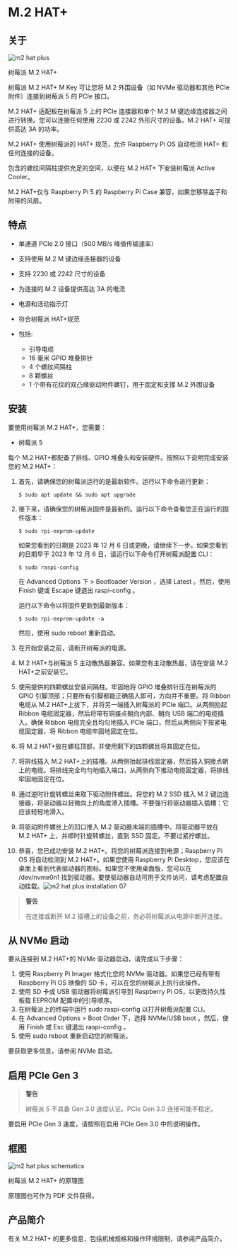 # M.2 HAT+

## 关于

![m2 hat plus](https://www.raspberrypi.com/documentation/accessories/images/m2-hat-plus.jpg)

树莓派 M.2 HAT+

树莓派 M.2 HAT+ M Key 可让您将 M.2 外围设备（如 NVMe 驱动器和其他 PCIe 附件）连接到树莓派 5 的 PCIe 接口。

M.2 HAT+ 适配板在树莓派 5 上的 PCIe 连接器和单个 M.2 M 键边缘连接器之间进行转换。您可以连接任何使用 2230 或 2242 外形尺寸的设备。M.2 HAT+ 可提供高达 3A 的功率。

M.2 HAT+ 使用树莓派的 HAT+ 规范，允许 Raspberry Pi OS 自动检测 HAT+ 和任何连接的设备。

包含的螺纹间隔柱提供充足的空间，以便在 M.2 HAT+ 下安装树莓派 Active Cooler。

M.2 HAT+仅与 Raspberry Pi 5 的 Raspberry Pi Case 兼容，如果您移除盖子和附带的风扇。

## 特点

* 单通道 PCIe 2.0 接口（500 MB/s 峰值传输速率）
* 支持使用 M.2 M 键边缘连接器的设备
* 支持 2230 或 2242 尺寸的设备
* 为连接的 M.2 设备提供高达 3A 的电流
* 电源和活动指示灯
* 符合树莓派 HAT+规范
* 包括:

  * 引导电缆
  * 16 毫米 GPIO 堆叠排针
  * 4 个螺纹间隔柱
  * 8 颗螺丝
  * 1 个带有花纹的双凸缘驱动附件螺钉，用于固定和支撑 M.2 外围设备

## 安装

要使用树莓派 M.2 HAT+，您需要：

* 树莓派 5

每个 M.2 HAT+都配备了排线、GPIO 堆叠头和安装硬件。按照以下说明完成安装您的 M.2 HAT+：

1. 首先，请确保您的树莓派运行的是最新软件。运行以下命令进行更新：

    ```
    $ sudo apt update && sudo apt upgrade
    ```
2. 接下来，请确保您的树莓派固件是最新的。运行以下命令查看您正在运行的固件版本：

    ```
    $ sudo rpi-eeprom-update
    ```

    如果您看到的日期是 2023 年 12 月 6 日或更晚，请继续下一步。如果您看到的日期早于 2023 年 12 月 6 日，请运行以下命令打开树莓派配置 CLI：

    ```
    $ sudo raspi-config
    ```

    在 Advanced Options 下 > Bootloader Version ，选择 Latest 。然后，使用 Finish 键或 Escape 键退出 raspi-config 。

    运行以下命令以将固件更新到最新版本：

    ```
    $ sudo rpi-eeprom-update -a
    ```

    然后，使用 sudo reboot 重新启动。
3. 在开始安装之前，请断开树莓派的电源。
4. M.2 HAT+与树莓派 5 主动散热器兼容。如果您有主动散热器，请在安装 M.2 HAT+之前安装它。
5. 使用提供的四颗螺丝安装间隔柱。牢固地将 GPIO 堆叠排针压在树莓派的 GPIO 引脚顶部；只要所有引脚都能正确插入即可，方向并不重要。将 Ribbon 电缆从 M.2 HAT+上拔下，并将另一端插入树莓派的 PCIe 端口。从两侧抬起 Ribbon 电缆固定器，然后将带有铜接点朝向内部、朝向 USB 端口的电缆插入。确保 Ribbon 电缆完全且均匀地插入 PCIe 端口，然后从两侧向下按紧电缆固定器，将 Ribbon 电缆牢固地固定在位。
6. 将 M.2 HAT+放在螺柱顶部，并使用剩下的四颗螺丝将其固定在位。
7. 将排线插入 M.2 HAT+上的插槽。从两侧抬起排线固定器，然后插入铜接点朝上的电缆。将排线完全均匀地插入端口，从两侧向下推动电缆固定器，将排线牢固地固定在位。
8. 通过逆时针旋转螺丝来取下驱动附件螺丝。将您的 M.2 SSD 插入 M.2 键边连接器，将驱动器以轻微向上的角度滑入插槽。不要强行将驱动器插入插槽：它应该轻轻地滑入。
9. 将驱动附件螺丝上的凹口推入 M.2 驱动器末端的插槽中。将驱动器平放在 M.2 HAT+ 上，并顺时针旋转螺丝，直到 SSD 固定。不要过紧拧螺丝。
10. 恭喜，您已成功安装 M.2 HAT+。将您的树莓派连接到电源；Raspberry Pi OS 将自动检测到 M.2 HAT+。如果您使用 Raspberry Pi Desktop，您应该在桌面上看到代表驱动器的图标。如果您不使用桌面版，您可以在 /dev/nvme0n1 找到驱动器。要使驱动器自动可用于文件访问，请考虑配置自动挂载。![m2 hat plus installation 07](https://www.raspberrypi.com/documentation/accessories/images/m2-hat-plus-installation-07.png)

>**警告**
>
>在连接或断开 M.2 插槽上的设备之前，务必将树莓派从电源中断开连接。 

## 从 NVMe 启动

要从连接到 M.2 HAT+的 NVMe 驱动器启动，请完成以下步骤：

1. 使用 Raspberry Pi Imager 格式化您的 NVMe 驱动器。如果您已经有带有 Raspberry Pi OS 映像的 SD 卡，可以在您的树莓派上执行此操作。
2. 使用 SD 卡或 USB 驱动器将树莓派引导到 Raspberry Pi OS，以更改持久性板载 EEPROM 配置中的引导顺序。
3. 在树莓派上的终端中运行 sudo raspi-config 以打开树莓派配置 CLI。
4. 在 Advanced Options > Boot Order 下，选择 NVMe/USB boot 。然后，使用 Finish 或 Esc 键退出 raspi-config 。
5. 使用 sudo reboot 重新启动您的树莓派。

要获取更多信息，请参阅 NVMe 启动。

## 启用 PCIe Gen 3

>**警告**
>
>树莓派 5 不具备 Gen 3.0 速度认证。PCIe Gen 3.0 连接可能不稳定。 

要启用 PCIe Gen 3 速度，请按照在启用 PCIe Gen 3.0 中的说明操作。

## 框图

![m2 hat plus schematics](https://www.raspberrypi.com/documentation/accessories/images/m2-hat-plus-schematics.png)

树莓派 M.2 HAT+ 的原理图

原理图也可作为 PDF 文件获得。

## 产品简介

有关 M.2 HAT+ 的更多信息，包括机械规格和操作环境限制，请参阅产品简介。
